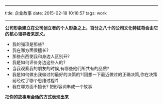 
--- 
title: 企业故事
date: 2015-02-18 10:16:57
tags: work

---
**公司形象建立在公司创立者的个人形象之上，百分之八十的公司文化特征将会由它的核心领导者来定义。**

<!-- more -->

- 我的强项是那些? 
- 我在哪方面很擅长?
- 那些东西使我和身边人区别开?
- 我是如何评价身边这些人的?
- 当我观察我的朋友的时候,有哪些他们所共有的品质?
- 我是如何做出我做过的最好的决策的?(回想一下最近做过的正确决策,你在决策前经过了哪个思维过程?)
- 我在哪方面不擅长?
把形容词串成一个故事

**把你的故事用会话的方式表现出来**

